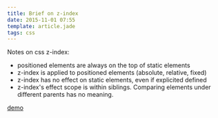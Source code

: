 ```yaml
---
title: Brief on z-index
date: 2015-11-01 07:55
template: article.jade
tags: css 
---
```


Notes on css z-index:

- positioned elements are always on the top of static elements
- z-index is applied to positioned elements (absolute, relative, fixed)
- z-index has no effect on static elements, even if explicited defined
- z-index's effect scope is within siblings. Comparing elements under different parents has no meaning.

[demo](https://codepen.io/elaijuh/pen/avKQeg)

